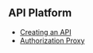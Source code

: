 ## API Platform

- [Creating an API](creating-an-api.md)
- [Authorization Proxy](authorization-proxy.md)
